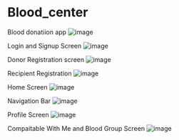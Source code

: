 # Blood_center
Blood donatiion app
![image](https://github.com/Mitansh13/Blood_center/assets/74059309/cb761efe-5210-45ab-82b6-ae7b07af1fa1)


Login and Signup Screen
![image](https://github.com/Mitansh13/Blood_center/assets/74059309/3b241243-eb89-402d-9ddf-9d4ceebdd6ff)

Donor Registration screen
![image](https://github.com/Mitansh13/Blood_center/assets/74059309/acf2e36c-b974-4c07-93b2-e6225d853e24)

Recipient Registration
![image](https://github.com/Mitansh13/Blood_center/assets/74059309/ba065f71-516e-4b9f-b333-a5f32e27a958)

Home Screen
![image](https://github.com/Mitansh13/Blood_center/assets/74059309/0d26f5f2-22de-4b85-83b9-bf5677b97395)

Navigation Bar
![image](https://github.com/Mitansh13/Blood_center/assets/74059309/5d6ef3eb-6ca6-4320-a641-d1c6e312f1c3)

Profile Screen
![image](https://github.com/Mitansh13/Blood_center/assets/74059309/79cea4be-07f2-458c-99dd-b19ae723a987)

Compaitable With Me and Blood Group Screen
![image](https://github.com/Mitansh13/Blood_center/assets/74059309/e0fa0750-4155-42d6-874d-ed099e7404cb)









